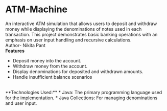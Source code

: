 # ATM-Machine
An interactive ATM simulation that allows users to deposit and withdraw money while displaying the denominations of notes used in each transaction. This project demonstrates basic banking operations with an emphasis on user input handling and recursive calculations.
<br>
Author- Nikita Pant
<br>
**Features**
* Deposit money into the account.
* Withdraw money from the account.
* Display denominations for deposited and withdrawn amounts.
* Handle insufficient balance scenarios
<br>
**Technologies Used:**
* Java: The primary programming language used for the implementation.
* Java Collections: For managing denominations and user input.
